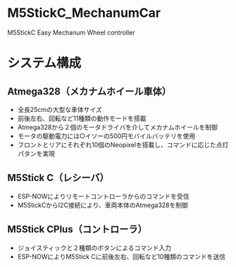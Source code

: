 # M5StickC_MechanumCar
M5StickC Easy Mechanum Wheel controller


# システム構成
## Atmega328（メカナムホイール車体）
* 全長25cmの大型な車体サイズ
* 前後左右、回転など11種類の動作モードを搭載
* Atmega328から２個のモータドライバを介してメカナムホイールを制御
* モータの駆動電力には○イソーの500円モバイルバッテリを使用
* フロントとリアにそれぞれ10個のNeopixelを搭載し、コマンドに応じた点灯パタンを実現

## M5Stick C（レシーバ）
* ESP-NOWによりリモートコントローラからのコマンドを受信
* M5StickCからI2C接続により、車両本体のAtmega328を制御

## M5Stick CPlus（コントローラ）
* ジョイスティックと２種類のボタンによるコマンド入力
* ESP-NOWによりM5Stick Cに前後左右、回転など10種類のコマンドを送信

